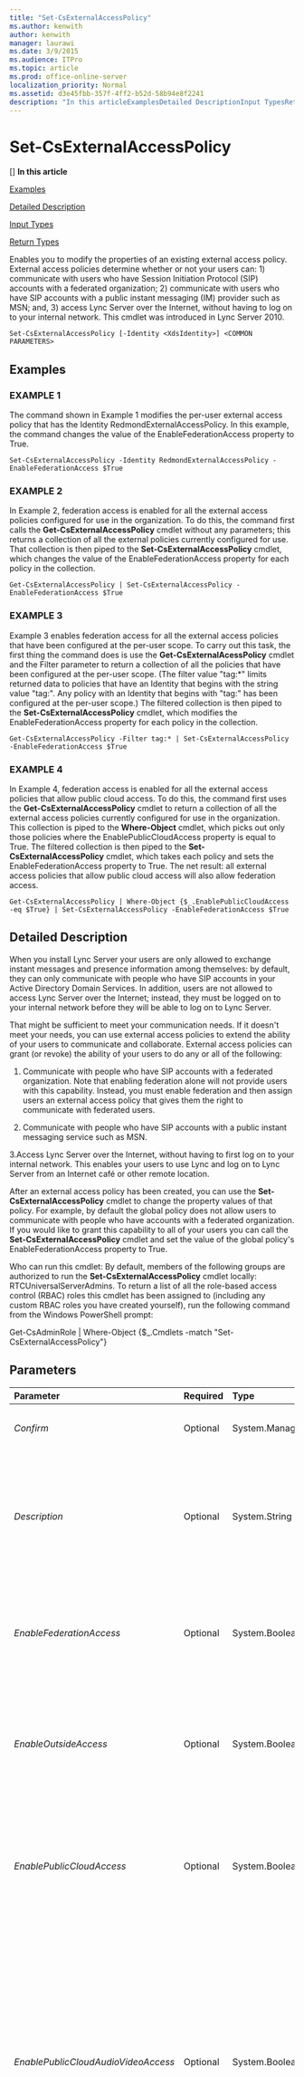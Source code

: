 ```yaml
---
title: "Set-CsExternalAccessPolicy"
ms.author: kenwith
author: kenwith
manager: laurawi
ms.date: 3/9/2015
ms.audience: ITPro
ms.topic: article
ms.prod: office-online-server
localization_priority: Normal
ms.assetid: d3e45fbb-357f-4ff2-b52d-58b94e8f2241
description: "In this articleExamplesDetailed DescriptionInput TypesReturn Types"
---
```


# Set-CsExternalAccessPolicy
[]
 **In this article**
  
[Examples](#sectionSection0)
  
[Detailed Description](#sectionSection1)
  
[Input Types](#sectionSection2)
  
[Return Types](#sectionSection3)
  
Enables you to modify the properties of an existing external access policy. External access policies determine whether or not your users can: 1) communicate with users who have Session Initiation Protocol (SIP) accounts with a federated organization; 2) communicate with users who have SIP accounts with a public instant messaging (IM) provider such as MSN; and, 3) access Lync Server over the Internet, without having to log on to your internal network. This cmdlet was introduced in Lync Server 2010.
  
```
Set-CsExternalAccessPolicy [-Identity <XdsIdentity>] <COMMON PARAMETERS>

```

## Examples
<a name="sectionSection0"> </a>

### EXAMPLE 1

The command shown in Example 1 modifies the per-user external access policy that has the Identity RedmondExternalAccessPolicy. In this example, the command changes the value of the EnableFederationAccess property to True.
  
```
Set-CsExternalAccessPolicy -Identity RedmondExternalAccessPolicy -EnableFederationAccess $True
```

### EXAMPLE 2

In Example 2, federation access is enabled for all the external access policies configured for use in the organization. To do this, the command first calls the **Get-CsExternalAccessPolicy** cmdlet without any parameters; this returns a collection of all the external policies currently configured for use. That collection is then piped to the **Set-CsExternalAccessPolicy** cmdlet, which changes the value of the EnableFederationAccess property for each policy in the collection. 
  
```
Get-CsExternalAccessPolicy | Set-CsExternalAccessPolicy -EnableFederationAccess $True
```

### EXAMPLE 3

Example 3 enables federation access for all the external access policies that have been configured at the per-user scope. To carry out this task, the first thing the command does is use the **Get-CsExternalAcessPolicy** cmdlet and the Filter parameter to return a collection of all the policies that have been configured at the per-user scope. (The filter value "tag:*" limits returned data to policies that have an Identity that begins with the string value "tag:". Any policy with an Identity that begins with "tag:" has been configured at the per-user scope.) The filtered collection is then piped to the **Set-CsExternalAccessPolicy** cmdlet, which modifies the EnableFederationAccess property for each policy in the collection. 
  
```
Get-CsExternalAccessPolicy -Filter tag:* | Set-CsExternalAccessPolicy -EnableFederationAccess $True
```

### EXAMPLE 4

In Example 4, federation access is enabled for all the external access policies that allow public cloud access. To do this, the command first uses the **Get-CsExternalAccessPolicy** cmdlet to return a collection of all the external access policies currently configured for use in the organization. This collection is piped to the **Where-Object** cmdlet, which picks out only those policies where the EnablePublicCloudAccess property is equal to True. The filtered collection is then piped to the **Set-CsExternalAccessPolicy** cmdlet, which takes each policy and sets the EnableFederationAccess property to True. The net result: all external access policies that allow public cloud access will also allow federation access. 
  
```
Get-CsExternalAccessPolicy | Where-Object {$_.EnablePublicCloudAccess -eq $True} | Set-CsExternalAccessPolicy -EnableFederationAccess $True
```

## Detailed Description
<a name="sectionSection1"> </a>

When you install Lync Server your users are only allowed to exchange instant messages and presence information among themselves: by default, they can only communicate with people who have SIP accounts in your Active Directory Domain Services. In addition, users are not allowed to access Lync Server over the Internet; instead, they must be logged on to your internal network before they will be able to log on to Lync Server.
  
That might be sufficient to meet your communication needs. If it doesn't meet your needs, you can use external access policies to extend the ability of your users to communicate and collaborate. External access policies can grant (or revoke) the ability of your users to do any or all of the following:
  
1. Communicate with people who have SIP accounts with a federated organization. Note that enabling federation alone will not provide users with this capability. Instead, you must enable federation and then assign users an external access policy that gives them the right to communicate with federated users.
  
2. Communicate with people who have SIP accounts with a public instant messaging service such as MSN.
  
3.Access Lync Server over the Internet, without having to first log on to your internal network. This enables your users to use Lync and log on to Lync Server from an Internet café or other remote location.
  
After an external access policy has been created, you can use the **Set-CsExternalAccessPolicy** cmdlet to change the property values of that policy. For example, by default the global policy does not allow users to communicate with people who have accounts with a federated organization. If you would like to grant this capability to all of your users you can call the **Set-CsExternalAccessPolicy** cmdlet and set the value of the global policy's EnableFederationAccess property to True. 
  
Who can run this cmdlet: By default, members of the following groups are authorized to run the **Set-CsExternalAccessPolicy** cmdlet locally: RTCUniversalServerAdmins. To return a list of all the role-based access control (RBAC) roles this cmdlet has been assigned to (including any custom RBAC roles you have created yourself), run the following command from the Windows PowerShell prompt: 
  
Get-CsAdminRole | Where-Object {$_.Cmdlets -match "Set-CsExternalAccessPolicy"}
  
## Parameters
<a name="sectionSection1"> </a>

|**Parameter**|**Required**|**Type**|**Description**|
|:-----|:-----|:-----|:-----|
| _Confirm_ <br/> |Optional  <br/> |System.Management.Automation.SwitchParameter  <br/> |Prompts you for confirmation before executing the command.  <br/> |
| _Description_ <br/> |Optional  <br/> |System.String  <br/> |Enables administrators to provide additional text to accompany the policy. For example, the Description might include information about the users the policy should be assigned to.  <br/> |
| _EnableFederationAccess_ <br/> |Optional  <br/> |System.Boolean  <br/> |Indicates whether the user is allowed to communicate with people who have SIP accounts with a federated organization. The default value is False.  <br/> |
| _EnableOutsideAccess_ <br/> |Optional  <br/> |System.Boolean  <br/> |Indicates whether the user is allowed to connect to Lync Server over the Internet, without logging on to the organization's internal network. The default value is False.  <br/> |
| _EnablePublicCloudAccess_ <br/> |Optional  <br/> |System.Boolean  <br/> |Indicates whether the user is allowed to communicate with people who have SIP accounts with a public Internet connectivity provider such as MSN. The default value is False.  <br/> |
| _EnablePublicCloudAudioVideoAccess_ <br/> |Optional  <br/> |System.Boolean  <br/> |Indicates whether the user is allowed to conduct audio/video conversations with people who have SIP accounts with a public Internet connectivity provider such as MSN. When set to False, audio and video options in Lync will be disabled any time a user is communicating with a public Internet connectivity contact. The default value is False.  <br/> |
| _EnableXmppAccess_ <br/> |Optional  <br/> |System.Boolean  <br/> |Indicates whether the user is allowed to communicate with users who have SIP accounts with a federated XMPP (Extensible Messaging and Presence Protocol ) partner. The default value is False.  <br/> |
| _Force_ <br/> |Optional  <br/> |System.Management.Automation.SwitchParameter  <br/> |Suppresses the display of any non-fatal error message that might occur when running the command.  <br/> |
| _Identity_ <br/> |Optional  <br/> |Microsoft.Rtc.Management.Xds.XdsIdentity  <br/> |Unique identifier for the external access policy to be modified. External access policies can be configured at the global, site, or per-user scopes. To modify the global policy, use this syntax: -Identity global. To modify a site policy, use syntax similar to this: -Identity site:Redmond. To modify a per-user policy, use syntax similar to this: -Identity SalesAccessPolicy. If this parameter is not specified then the global policy will be modified.  <br/> Note that wildcards are not allowed when specifying an Identity.  <br/> |
| _Instance_ <br/> |Optional  <br/> |ExternalAccessPolicyObject  <br/> |Allows you to pass a reference to an object to the cmdlet rather than set individual parameter values.  <br/> |
| _WhatIf_ <br/> |Optional  <br/> |System.Management.Automation.SwitchParameter  <br/> |Describes what would happen if you executed the command without actually executing the command.  <br/> |
   
## Input Types
<a name="sectionSection2"> </a>

Microsoft.Rtc.Management.WritableConfig.Policy.ExternalAccess.ExternalAccessPolicy object. The **Set-CsExternalAccessPolicy** cmdlet accepts pipelined input of the external access policy object. 
  
## Return Types
<a name="sectionSection3"> </a>

The **Set-CsExternalAccessPolicy** cmdlet does not return a value or object. Instead, the cmdlet configures instances of the Microsoft.Rtc.Management.WritableConfig.Policy.ExternalAccess.ExternalAccessPolicy object. 
  
## See also
<a name="sectionSection3"> </a>

#### 

[Get-CsExternalAccessPolicy](get-csexternalaccesspolicy.md)
  
[Grant-CsExternalAccessPolicy](grant-csexternalaccesspolicy.md)
  
[New-CsExternalAccessPolicy](new-csexternalaccesspolicy.md)
  
[Remove-CsExternalAccessPolicy](remove-csexternalaccesspolicy.md)

